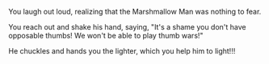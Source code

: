 You laugh out loud, realizing that the Marshmallow Man was nothing to fear.

You reach out and shake his hand, saying,
"It's a shame you don't have opposable thumbs! We won't be able to play thumb wars!"

He chuckles and hands you the lighter, which you help him to light!!!
